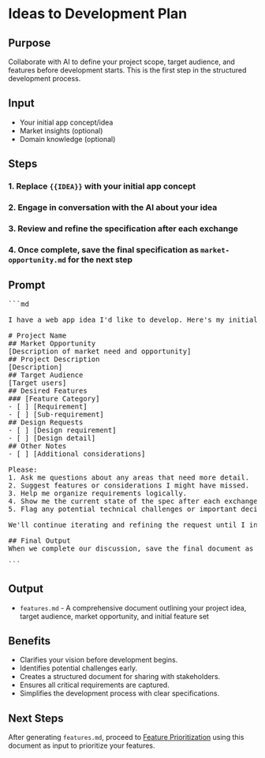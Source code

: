 # Ideas to Development Plan
## Purpose

Collaborate with AI to define your project scope, target audience, and features before development starts. This is the first step in the structured development process.

## Input
- Your initial app concept/idea
- Market insights (optional)
- Domain knowledge (optional)

## Steps

### 1. Replace `{{IDEA}}` with your initial app concept
### 2. Engage in conversation with the AI about your idea
### 3. Review and refine the specification after each exchange
### 4. Once complete, save the final specification as `market-opportunity.md` for the next step

## Prompt
<pre>
```md

I have a web app idea I'd like to develop. Here's my initial concept: `{{IDEA}}`. Help me refine it, validate the market, uncover monetization options, and outline a roadmap from MVP to first $10k in revenue. I want to collaborate with you to turn this into a detailed project request. Let's iterate together until we have a complete request that I find to be satisfactory. After each of our exchanges, please return the current state of the request in this format:

# Project Name
## Market Opportunity
[Description of market need and opportunity]
## Project Description
[Description]
## Target Audience
[Target users]
## Desired Features
### [Feature Category]
- [ ] [Requirement]
- [ ] [Sub-requirement]
## Design Requests
- [ ] [Design requirement]
- [ ] [Design detail]
## Other Notes
- [ ] [Additional considerations]

Please:
1. Ask me questions about any areas that need more detail.
2. Suggest features or considerations I might have missed.
3. Help me organize requirements logically.
4. Show me the current state of the spec after each exchange.
5. Flag any potential technical challenges or important decisions.

We'll continue iterating and refining the request until I indicate it's complete and ready.

## Final Output
When we complete our discussion, save the final document as `features.md` to use as input for feature prioritization.

```
</pre>

## Output
- `features.md` - A comprehensive document outlining your project idea, target audience, market opportunity, and initial feature set

## Benefits

- Clarifies your vision before development begins.
- Identifies potential challenges early.
- Creates a structured document for sharing with stakeholders.
- Ensures all critical requirements are captured.
- Simplifies the development process with clear specifications.

## Next Steps
After generating `features.md`, proceed to [Feature Prioritization](feature-prioritization.md) using this document as input to prioritize your features.